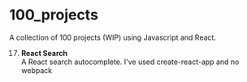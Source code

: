 # 100_projects

A collection of 100 projects (WIP) using Javascript and React.

17. <b>React Search</b><br>
A React search autocomplete. I've used create-react-app and no webpack
